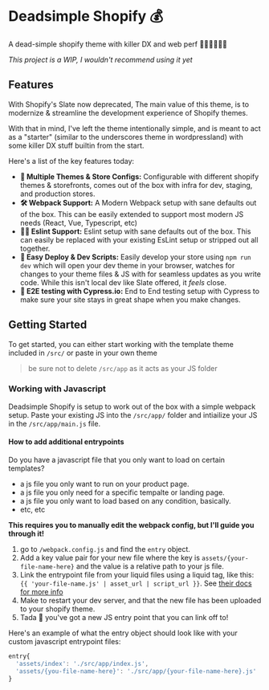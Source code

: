 # Deadsimple Shopify 💰

A dead-simple shopify theme with killer DX and web perf 👨🏻‍💻🏇🏻✨

*This project is a WIP, I wouldn't recommend using it yet*

## Features
With Shopify's Slate now deprecated, The main value of this theme, is to modernize & streamline the development experience of Shopify themes.  

With that in mind, I've left the theme intentionally simple, and is meant to act as a "starter" (similar to the underscores theme in wordpressland) with some killer DX stuff builtin from the start. 

Here's a list of the key features today:
- **🏪 Multiple Themes & Store Configs:** Configurable with different shopify themes & storefronts, comes out of the box with infra for dev, staging, and production stores. 
- **🛠 Webpack Support:** A Modern Webpack setup with sane defaults out of the box. This can be easily extended to support most modern JS needs (React, Vue, Typescript, etc)
- **🕵️‍♀️ Eslint Support:** Eslint setup with sane defaults out of the box. This can easily be replaced with your existing EsLint setup or stripped out all together. 
- **💾 Easy Deploy & Dev Scripts:** Easily develop your store using `npm run dev` which will open your dev theme in your browser, watches for changes to your theme files & JS with for seamless updates as you write code. While this isn't local dev like Slate offered, it *feels* close. 
- **🧪 E2E testing with Cypress.io:** End to End testing setup with Cypress to make sure your site stays in great shape when you make changes. 

## Getting Started
To get started, you can either start working with the template theme included in `/src/` or paste in your own theme
> be sure not to delete `/src/app` as it acts as your JS folder

### Working with Javascript
Deadsimple Shopify is setup to work out of the box with a simple webpack setup. Paste your existing JS into the `/src/app/` folder and intiailize your JS in the `/src/app/main.js` file. 

#### How to add additional entrypoints
Do you have a javascript file that you only want to load on certain templates? 
- a js file you only want to run on your product page.
- a  js file you only need for a specific tempalte or landing page.
- a js file you only want to load based on any condition, basically. 
- etc, etc

**This requires you to manually edit the webpack config, but I'll guide you through it!**
1. go to `/webpack.config.js` and find the `entry` object.
2. Add a key value pair for your new file where the key is `assets/{your-file-name-here}` and the value is a relative path to your js file.
3. Link the entrypoint file from your liquid files using a liquid tag, like this: `{{ 'your-file-name.js' | asset_url | script_url }}`. See [their docs for more info](https://shopify.dev/docs/themes/liquid/reference/filters/url-filters#asset_url)
4. Make to restart your dev server, and that the new file has been uploaded to your shopify theme. 
4. Tada :tada: you've got a new JS entry point that you can link off to! 

Here's an example of what the entry object should look like with your custom javascript entrypoint files:

```javascript
entry{ 
  'assets/index': './src/app/index.js',
  'assets/{you-file-name-here}': './src/app/{your-file-name-here}.js'
}
```
